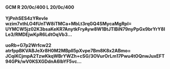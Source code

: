 #### GCM R 20/0c/400 L 20/0c/400
**YjPnhSES4zYRevIe**<br/>**wzim7xthLO4fUnTW8iTMCa+MbLt3rqGQ4SMycaMgRpI=**<br/>**UYMCW5jz02K3bsaKeKR7AnytkFryAyw8W1BtJTlBiN79nyPpGx9brYrY8lLe3/RMDEjwKpR6LdtOqVb3...**<br/><br/>
**uoRb+G7p2Wrfcw22**<br/>**atrfppBKVABJeXr8H0M2MBpll5pXvpe7Bm8K8x2ABmo=**<br/>**JCqiKCjmpA2TzwKkqWBrYWZh+cSG/3OVurOrLm17Pwu4tOQnwJuxEFT94GPk/wV0KSXGDdnA6lbYF5vc...**
